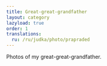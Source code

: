 ```yaml
---
title: Great-great-grandfather
layout: category
lazyload: true
order: 1
translations:
  ru: /ru/judka/photo/prapraded
---
```

Photos of my great-great-grandfather.
